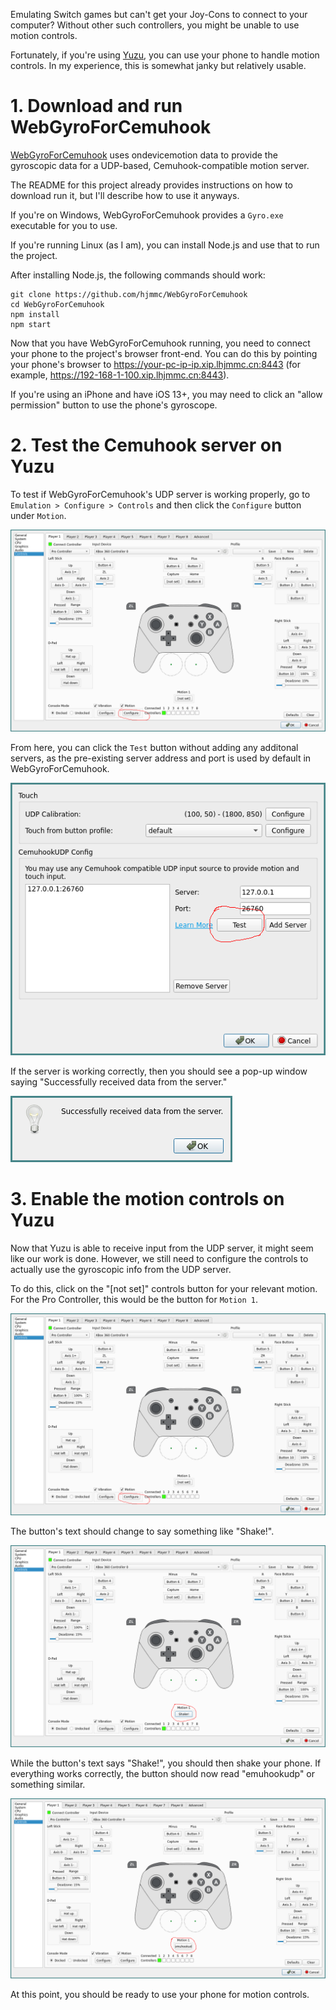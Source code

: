 <!--

---
title: "Yuzu: Using a phone to emulate motion controls"
date: 2022-01-03T18:24:20-08:00
draft: false
tags: ["emulation"]
---

-->

Emulating Switch games but can't get your Joy-Cons to connect to your
computer? Without other such controllers, you might be unable to use motion
controls.

Fortunately, if you're using [Yuzu](https://yuzu-emu.org/), you can use your
phone to handle motion controls. In my experience, this is
somewhat janky but relatively usable.

# 1. Download and run WebGyroForCemuhook

[WebGyroForCemuhook](https://github.com/hjmmc/WebGyroForCemuhook) uses
ondevicemotion data to provide the gyroscopic data for a UDP-based,
Cemuhook-compatible motion server.

The README for this project already provides instructions on how to download
run it, but I'll describe how to use it anyways.

If you're on Windows, WebGyroForCemuhook provides a `Gyro.exe` executable
for you to use.

If you're running Linux (as I am), you can install Node.js and use
that to run the project.

After installing Node.js, the following commands should work:

```
git clone https://github.com/hjmmc/WebGyroForCemuhook
cd WebGyroForCemuhook
npm install
npm start
```
Now that you have WebGyroForCemuhook running, you need to connect your phone
to the project's browser front-end. You can do this by pointing your phone's
browser to https://your-pc-ip-ip.xip.lhjmmc.cn:8443 (for example,
https://192-168-1-100.xip.lhjmmc.cn:8443).

If you're using an iPhone and have iOS 13+, you may need to click an "allow
permission" button to use the phone's gyroscope.

# 2. Test the Cemuhook server on Yuzu

To test if WebGyroForCemuhook's UDP server is working properly, go to
`Emulation > Configure > Controls` and then click the `Configure` button under
`Motion`.

![](motion-configure.png)

From here, you can click the `Test` button without adding any additonal
servers, as the pre-existing server address and port is used by default in
WebGyroForCemuhook.

![](test-button.png)

If the server is working correctly, then you should see a pop-up window saying
"Successfully received data from the server."

![](successful-data.png)

# 3. Enable the motion controls on Yuzu

Now that Yuzu is able to receive input from the UDP server, it might seem like
our work is done. However, we still need to configure the controls to actually
use the gyroscopic info from the UDP server.

To do this, click on the "[not set]" controls button for your relevant motion.
For the Pro Controller, this would be the button for `Motion 1`.

![](motion-configure.png)

The button's text should change to say something like "Shake!".

![](shake.png)

While the button's text says "Shake!", you should then shake your phone. If
everything works correctly, the button should now read "emuhookudp" or
something similar.

![](emuhook.png)

At this point, you should be ready to use your phone for motion controls.

